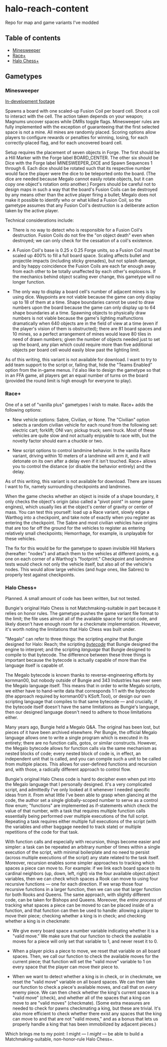 # halo-reach-content
 Repo for map and game variants I've modded

## Table of contents
* [Minesweeper](#minesweeper)
* [Race+](#race-plus)
* [Halo Chess+](#halo-chess-plus)

## Gametypes

### Minesweeper <a name="minesweeper"/>
[In-development footage](https://www.youtube.com/watch?v=-sP8ElrIdek)

Spawns a board with one scaled-up Fusion Coil per board cell. Shoot a coil to interact with the cell. The action taken depends on your weapon; Magnums uncover spaces while DMRs toggle flags. Minesweeper rules are fully implemented with the exception of guaranteeing that the first selected space is not a mine. All mines are randomly placed. Scoring options allow players to configure rewards or penalties for winning, losing, for each correctly-placed flag, and for each uncovered board cell.

Setup requires the placement of seven objects in Forge. The first should be a Hill Marker with the Forge label BOARD_CENTER. The other six should be Dice with the Forge label MINESWEEPER_DICE and Spawn Sequences 1 through 6. Each dice should be rotated such that its respective number would face the player were the dice to be teleported onto the board. (The dice are needed because Megalo cannot easily rotate objects, but it can copy one object's rotation onto another.) Forgers should be careful not to design maps in such a way that the board's Fusion Coils can be destroyed by any means other than the active player firing a bullet; Megalo does not make it possible to identify who or what killed a Fusion Coil, so the gametype assumes that any Fusion Coil's destruction is a deliberate action taken by the active player.

Technical considerations include:

* There is no way to detect who is responsible for a Fusion Coil's destruction. Fusion Coils do not fire the "on object death" even when destroyed; we can only check for the cessation of a coil's existence.

* A Fusion Coil's base is 0.25 x 0.25 Forge units, so a Fusion Coil must be scaled up 400% to fill a full board space. Scaling affects bullet and projectile impacts (including sticky grenades), but not splash damage, and by happy coincidence the Fusion Coils are each far enough away from each other to be totally unaffected by each other's explosions. If the mechanics behind object scaling ever change, this gametype will no longer function.

* The only way to display a board cell's number of adjacent mines is by using dice. Waypoints are not viable because the game can only display up to 18 of them at a time. Shape boundaries cannot be used to draw numbers upon the board because the game can only display up to 64 shape boundaries at a time. Spawning objects to physically draw numbers is not viable because the game's lighting malfunctions dramatically when 640 objects are in the field of view at a time (even if the player's vision of them is obstructed); there are 81 board spaces and 10 mines, so a perfect arrangement of mines would leave 80 tiles in need of drawn numbers; given the number of objects needed just to set up the board, any plan which could require more than five additional objects per board cell would easily blow past the lighting limit.

As of this writing, this variant is not available for download. I want to try to add team support to the script or, failing that, hide the "Teams Enabled" option from the in-game menus. I'd also like to design the gametype so that in an FFA game, all players get an equal number of turns on the board (provided the round limit is high enough for everyone to play).

### Race+ <a name="race-plus"/>
One of a set of "vanilla plus" gametypes I wish to make. Race+ adds the following options:

* New vehicle options: Sabre, Civilian, or None. The "Civilian" option selects a random civilian vehicle for each round from the following set: electric cart; forklift; ONI van; pickup truck; semi truck. Most of these vehicles are quite slow and not actually enjoyable to race with, but the novelty factor should earn a chuckle or two.

* New script options to control landmine behavior. In the vanilla Race variant, driving within 10 meters of a landmine will arm it, and it will detonate on its own after a delay even if it isn't touched. Race+ allows you to control the distance (or disable the behavior entirely) and the delay.

As of this writing, this variant is not available for download. There are issues I want to fix, namely surrounding checkpoints and landmines.

When the game checks whether an object is inside of a shape boundary, it only checks the object's origin (also called a "pivot point" in some game engines), which usually lies at the object's center of gravity or center of mass. You can test this yourself: load up a Race variant, slowly edge a Warthog into a checkpoint, and take note of exactly when you register as entering the checkpoint. The Sabre and most civilian vehicles have origins that are too far off the ground for the vehicles to register as entering relatively small checkpoints; Hemorrhage, for example, is unplayable for these vehicles.

The fix for this would be for the gametype to spawn invisible Hill Markers (hereafter: "nodes") and attach them to the vehicles at different points, e.g. one on each corner of a Warthog's "footprint." Checkpoint and landmine tests would check not only the vehicle itself, but also all of the vehicle's nodes. This would allow large vehicles (and *huge* ones, like Sabres) to properly test against checkpoints.

### Halo Chess+ <a name="halo-chess-plus"/>
Planned. A small amount of code has been written, but not tested.

Bungie's original Halo Chess is not Matchmaking-suitable in part because it relies on honor rules. The gametype pushes the game variant file format to the limit; the file uses almost all of the available space for script code, and likely doesn't have enough room for a checkmate implementation. However, it's worth noting the limitations that Halo Chess was built under.

"Megalo" can refer to three things: the scripting *engine* that Bungie designed for Halo: Reach; the scripting *[bytecode](https://en.wikipedia.org/wiki/Bytecode)* that Bungie designed the engine to interpret; and the scripting *language* that Bungie designed to compile to that bytecode. The difference between these three things is important because the bytecode is actually capable of more than the language itself is capable of.

The Megalo bytecode is known thanks to reverse-engineering efforts by kornman00, but nobody outside of Bungie and 343 Industries has ever seen the Megalo language itself. This means that in order to write Megalo scripts, we either have to hand-write data that corresponds 1:1 with the bytecode (the approach required by kornman00's KSoft.Tool), or design our own scripting language that compiles to that same bytecode &mdash; and crucially, if the bytecode itself doesn't have the same limitations as Bungie's language, then our designed language doesn't need to adhere to those limitations either.

Many years ago, Bungie held a Megalo Q&A. The original has been lost, but pieces of it have been archived elsewhere. Per Bungie, the official Megalo language allows one to write a single program which is executed in its entirety; there are no function calls, gotos, or similar constructs. However, the Megalo bytecode allows for function calls via the same mechanism as nested blocks of code; every nested block of code is, in effect, an independent unit that is called, and you can compile such a unit to be called from multiple places. This allows for user-defined functions and recursion and, with those, a radically different approach to control flow.

Bungie's original Halo Chess code is hard to decipher even when put into the Megalo language that I personally designed. It's a very complicated script, and admittedly I've only looked at it whenever I needed specific ideas from it. From what little I've been able to grasp when glancing at the code, the author set a single globally-scoped number to serve as a control flow enum; "functions" are implemented as if-statements which check the value of that number, with a task that requires multiple function calls essentially being performed over multiple executions of the full script. Repeating a task requires either multiple full executions of the script (with the variables and other baggage needed to track state) or multiple repetitions of the code for that task.

With function calls and especially with recursion, things become easier and simpler: a task can be repeated an arbitrary number of times within a single execution of the script, with minimal boilerplate and no need to persist (across multiple executions of the script) any state related to the task itself. Moreover, recursion enables some simpler approaches to tracking which spaces a piece can move to. For example: if we link each board space to its cardinal neighbors (up, down, left, right) via the four available object.object variables, then we can check which spaces a Rook can move to using four recursive functions &mdash; one for each direction. If we wrap those four recursive functions in a larger function, then we can use that larger function for both Rooks and Queens. The same approach, with slightly different code, can be taken for Bishops and Queens. Moreover, the *entire process* of tracking what spaces a piece can be moved to can be placed inside of a function, and that function can then be used to handle: allowing a player to move their piece; checking whether a king is in check; and checking whether a king is in checkmate:

* We give every board space a number variable indicating whether it is a "valid move." We make sure that our function to check the available moves for a piece will only set that variable to 1, and never reset it to 0.

* When a player picks a piece to move, we reset that variable on all board spaces. Then, we call our function to check the available moves for the current piece; that function will set the "valid move" variable to 1 on every space that the player can move their piece to.

* When we want to detect whether a king is in check, or in checkmate, we reset the "valid move" variable on all board spaces. We can then take our function to check a piece's available moves, and call that on *every* enemy piece. We can then check whether the king's current space is a "valid move" (check), and whether all of the spaces that a king can move to are "valid moves" (checkmate). (Some extra measures are needed to check for pawns checkmating a king, but these are trivial. It's also more efficient to check whether there exist any spaces that the king can move to and that are not "valid moves," and as a bonus that lets us properly handle a king that has been immobilized by adjacent pieces.)

Which brings me to my point: I might &mdash; I *might* &mdash; be able to build a Matchmaking-suitable, non-honor-rule Halo Chess+.